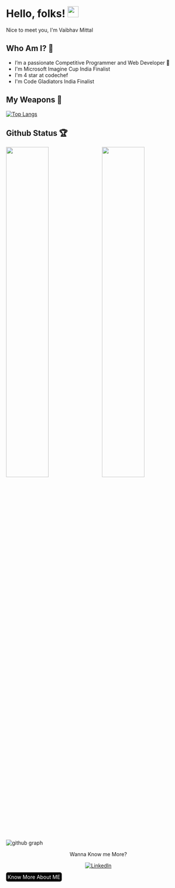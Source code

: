 # Hello, folks! <img src="https://raw.githubusercontent.com/MartinHeinz/MartinHeinz/master/wave.gif" width="30px">

Nice to meet you, I'm Vaibhav Mittal

## Who Am I? 🤠

- I’m a passionate Competitive Programmer and Web Developer 🚀 
- I'm Microsoft Imagine Cup India Finalist
- I'm 4 star at codechef
- I'm Code Gladiators India Finalist

## My Weapons 🌟

[![Top Langs](https://github-readme-stats.vercel.app/api/top-langs/?username=VaibhavMittal20&theme=react)](https://github.com/bansalshubh/github-readme-stats)
 
## Github Status 🏆

<img  src="https://github-readme-stats.vercel.app/api?username=bansalshubh&show_icons=true&hide_border=true&theme=react" width="48%" align="right" >
<img  src="https://github-readme-streak-stats.herokuapp.com/?user=bansalshubh&theme=react" width="48%" >
<br>

![github graph](https://activity-graph.herokuapp.com/graph?username=bansalshubh&theme=react-dark)
<br>

<p align="center">Wanna Know me More?</p>

<p align="center">
  
<a href="https://www.linkedin.com/in/shubh-2023/">
<img src="https://img.shields.io/badge/-LinkedIn-%233781da" alt="LinkedIn"/></a>  

<a href="https://www.smartr.me/public/profiles/shubham.choudhary107" style="background-color: black;
    color: white;
    text-decoration: none;
    padding: 4px;
    border-radius: 5px;">
Know More About ME</a>  
</p>
